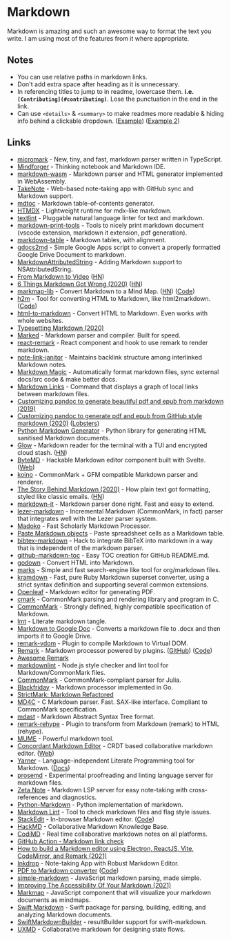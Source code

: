 # Markdown

Markdown is amazing and such an awesome way to format the text you write. I am using most of the features from it where appropriate.

## Notes

- You can use relative paths in markdown links.
- Don't add extra space after heading as it is unnecessary.
- In referencing titles to jump to in readme, lowercase them. **i.e. `[Contributing](#contributing)`**. Lose the punctuation in the end in the link.
- Can use `<details>` & `<summary>` to make readmes more readable & hiding info behind a clickable dropdown. ([Example](https://github.com/amejiarosario/dsa.js-data-structures-algorithms-javascript)) ([Example 2](https://gist.github.com/joyrexus/16041f2426450e73f5df9391f7f7ae5f))

## Links

- [micromark](https://github.com/micromark/micromark) - New, tiny, and fast, markdown parser written in TypeScript.
- [Mindforger](https://github.com/dvorka/mindforger) - Thinking notebook and Markdown IDE.
- [markdown-wasm](https://github.com/rsms/markdown-wasm) - Markdown parser and HTML generator implemented in WebAssembly.
- [TakeNote](https://github.com/taniarascia/takenote) - Web-based note-taking app with GitHub sync and Markdown support.
- [mdtoc](https://github.com/tallclair/mdtoc) - Markdown table-of-contents generator.
- [HTMDX](https://github.com/michael-klein/htmdx) - Lightweight runtime for mdx-like markdown.
- [textlint](https://github.com/textlint/textlint) - Pluggable natural language linter for text and markdown.
- [markdown-print-tools](https://github.com/Clikengo/markdown-print-tools) - Tools to nicely print markdown document (vscode extension, markdown it extension, pdf generation).
- [markdown-table](https://github.com/wooorm/markdown-table) - Markdown tables, with alignment.
- [gdocs2md](https://github.com/mangini/gdocs2md) - Simple Google Apps script to convert a properly formatted Google Drive Document to markdown.
- [MarkdownAttributedString](https://github.com/chockenberry/MarkdownAttributedString) - Adding Markdown support to NSAttributedString.
- [From Markdown to Video](https://www.videopuppet.com/docs/script/) ([HN](https://news.ycombinator.com/item?id=22718854))
- [6 Things Markdown Got Wrong (2020)](https://www.swyx.io/writing/markdown-mistakes/) ([HN](https://news.ycombinator.com/item?id=22776108))
- [markmap-lib](https://markmap.js.org/) - Convert Markdown to a Mind Map. ([HN](https://news.ycombinator.com/item?id=22831015)) ([Code](https://github.com/gera2ld/markmap-lib))
- [h2m](http://tinyambition.com/h2m/) - Tool for converting HTML to Markdown, like html2markdown. ([Code](https://github.com/island205/h2m))
- [html-to-markdown](https://github.com/JohannesKaufmann/html-to-markdown) - Convert HTML to Markdown. Even works with whole websites.
- [Typesetting Markdown (2020)](https://dave.autonoma.ca/blog/2019/05/22/typesetting-markdown-part-1/)
- [Marked](https://github.com/markedjs/marked) - Markdown parser and compiler. Built for speed.
- [react-remark](https://github.com/ChristianMurphy/react-remark) - React component and hook to use remark to render markdown.
- [note-link-janitor](https://github.com/andymatuschak/note-link-janitor) - Maintains backlink structure among interlinked Markdown notes.
- [Markdown Magic](https://github.com/DavidWells/markdown-magic) - Automatically format markdown files, sync external docs/src code & make better docs.
- [Markdown Links](https://github.com/tchayen/markdown-links) - Command that displays a graph of local links between markdown files.
- [Customizing pandoc to generate beautiful pdf and epub from markdown (2019)](https://learnbyexample.github.io/tutorial/ebook-generation/customizing-pandoc/)
- [Customizing pandoc to generate pdf and epub from GitHub style markdown (2020)](https://learnbyexample.github.io/customizing-pandoc/) ([Lobsters](https://lobste.rs/s/zgsdgg/customizing_pandoc_generate_pdf_epub))
- [Python Markdown Generator](https://github.com/Nicceboy/python-markdown-generator) - Python library for generating HTML sanitised Markdown documents.
- [Glow](https://github.com/charmbracelet/glow) - Markdown reader for the terminal with a TUI and encrypted cloud stash. ([HN](https://news.ycombinator.com/item?id=24810312))
- [ByteMD](https://github.com/bytedance/bytemd) - Hackable Markdown editor component built with Svelte. ([Web](https://bytedance.github.io/bytemd/))
- [koino](https://github.com/kivikakk/koino) - CommonMark + GFM compatible Markdown parser and renderer.
- [The Story Behind Markdown (2020)](https://capiche.com/e/markdown-history) - How plain text got formatting, styled like classic emails. ([HN](https://news.ycombinator.com/item?id=24860615))
- [markdown-it](https://github.com/markdown-it/markdown-it) - Markdown parser done right. Fast and easy to extend.
- [lezer-markdown](https://github.com/lezer-parser/markdown) - Incremental Markdown (CommonMark, in fact) parser that integrates well with the Lezer parser system.
- [Madoko](https://github.com/koka-lang/madoko) - Fast Scholarly Markdown Processor.
- [Paste Markdown objects](https://github.com/github/paste-markdown) - Paste spreadsheet cells as a Markdown table.
- [bibtex-markdown](https://github.com/kyledewey/bibtex-markdown) - Hack to integrate BibTeX into markdown in a way that is independent of the markdown parser.
- [github-markdown-toc](https://github.com/ekalinin/github-markdown-toc.go) - Easy TOC creation for GitHub README.md.
- [godown](https://github.com/mattn/godown) - Convert HTML into Markdown.
- [marks](https://github.com/isamert/marks) - Simple and fast search-engine like tool for org/markdown files.
- [kramdown](https://github.com/gettalong/kramdown) - Fast, pure Ruby Markdown superset converter, using a strict syntax definition and supporting several common extensions.
- [Openleaf](https://github.com/werner-duvaud/openleaf-markdown-pdf) - Markdown editor for generating PDF.
- [cmark](https://github.com/commonmark/cmark) - CommonMark parsing and rendering library and program in C.
- [CommonMark](https://commonmark.org/) - Strongly defined, highly compatible specification of Markdown.
- [lmt](https://github.com/driusan/lmt) - Literate markdown tangle.
- [Markdown to Google Doc](https://github.com/timwis/markdown-to-google-doc) - Converts a markdown file to .docx and then imports it to Google Drive.
- [remark-vdom](https://github.com/remarkjs/remark-vdom) - Plugin to compile Markdown to Virtual DOM.
- [Remark](https://remark.js.org/) - Markdown processor powered by plugins. ([GitHub](https://github.com/remarkjs)) ([Code](https://github.com/remarkjs/remark))
- [Awesome Remark](https://github.com/remarkjs/awesome-remark)
- [markdownlint](https://github.com/DavidAnson/markdownlint) - Node.js style checker and lint tool for Markdown/CommonMark files.
- [CommonMark](https://github.com/MichaelHatherly/CommonMark.jl) - CommonMark-compliant parser for Julia.
- [Blackfriday](https://github.com/russross/blackfriday) - Markdown processor implemented in Go.
- [StrictMark: Markdown Refactored](http://doc.replicated.cc/^Wiki/strictmark.sm)
- [MD4C](https://github.com/mity/md4c) - C Markdown parser. Fast. SAX-like interface. Compliant to CommonMark specification.
- [mdast](https://github.com/syntax-tree/mdast) - Markdown Abstract Syntax Tree format.
- [remark-rehype](https://github.com/remarkjs/remark-rehype) - Plugin to transform from Markdown (remark) to HTML (rehype).
- [MUME](https://github.com/shd101wyy/mume) - Powerful markdown tool.
- [Concordant Markdown Editor](https://github.com/concordant/c-markdown-editor) - CRDT based collaborative markdown editor. ([Web](https://concordant.io/))
- [Yarner](https://github.com/mlange-42/yarner) - Language-independent Literate Programming tool for Markdown. ([Docs](https://mlange-42.github.io/yarner/))
- [prosemd](https://github.com/kitten/prosemd-lsp) - Experimental proofreading and linting language server for markdown files.
- [Zeta Note](https://github.com/artempyanykh/zeta-note) - Markdown LSP server for easy note-taking with cross-references and diagnostics.
- [Python-Markdown](https://github.com/Python-Markdown/markdown) - Python implementation of markdown.
- [Markdown Lint](https://github.com/markdownlint/markdownlint) - Tool to check markdown files and flag style issues.
- [StackEdit](https://stackedit.io/) - In-browser Markdown editor. ([Code](https://github.com/benweet/stackedit))
- [HackMD](https://hackmd.io/) - Collaborative Markdown Knowledge Base.
- [CodiMD](https://github.com/hackmdio/codimd) - Real time collaborative markdown notes on all platforms.
- [GitHub Action - Markdown link check](https://github.com/gaurav-nelson/github-action-markdown-link-check)
- [How to build a Markdown editor using Electron, ReactJS, Vite, CodeMirror, and Remark (2021)](https://www.youtube.com/watch?v=gxBis8EgoAg)
- [Inkdrop](https://www.inkdrop.app/) - Note-taking App with Robust Markdown Editor.
- [PDF to Markdown converter](https://pdf2md.morethan.io/) ([Code](https://github.com/jzillmann/pdf-to-markdown))
- [simple-markdown](https://github.com/Khan/simple-markdown) - JavaScript markdown parsing, made simple.
- [Improving The Accessibility Of Your Markdown (2021)](https://www.smashingmagazine.com/2021/09/improving-accessibility-of-markdown/)
- [Markmap](https://github.com/dundalek/markmap) - JavaScript component that will visualize your markdown documents as mindmaps.
- [Swift Markdown](https://github.com/apple/swift-markdown) - Swift package for parsing, building, editing, and analyzing Markdown documents.
- [SwiftMarkdownBuilder](https://github.com/DoccZz/SwiftMarkdownBuilder) - resultBuilder support for swift-markdown.
- [UXMD](https://github.com/lobau/uxmd) - Collaborative markdown for designing state flows.
